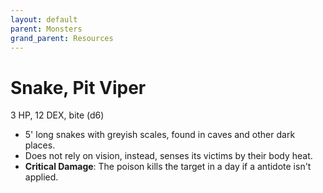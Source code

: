 ```yaml
---
layout: default
parent: Monsters
grand_parent: Resources
---
```


# Snake, Pit Viper

3 HP, 12 DEX, bite (d6)

- 5' long snakes with greyish scales, found in caves and other dark places.
- Does not rely on vision, instead, senses its victims by their body heat.
- **Critical Damage**: The poison kills the target in a day if a antidote isn't applied.
